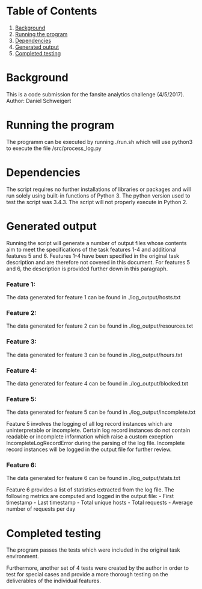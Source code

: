 # Table of Contents
1. [Background](README.md#background)
2. [Running the program](README.md#running-the-program)
3. [Dependencies](README.md#dependencies)
4. [Generated output](README.md#generated_output)
5. [Completed testing](README.md#completed_testing)


# Background

This is a code submission for the fansite analytics challenge (4/5/2017).
Author: Daniel Schweigert

# Running the program
The programm can be executed by running 
./run.sh
which will use python3 to execute the file /src/process_log.py

# Dependencies
The script requires no further installations of libraries or packages and will run solely using built-in functions of Python 3. The python version used to test the script was 3.4.3.
The script will not properly execute in Python 2.

# Generated output
Running the script will generate a number of output files whose contents aim to meet the specifications of the task features 1-4 and additional features 5 and 6. Features 1-4 have been specified in the original task description and are therefore not covered in this document. For features 5 and 6, the description is provided further down in this paragraph. 

### Feature 1: 
The data generated for feature 1 can be found in ./log_output/hosts.txt

### Feature 2: 
The data generated for feature 2 can be found in ./log_output/resources.txt

### Feature 3: 
The data generated for feature 3 can be found in ./log_output/hours.txt  

### Feature 4: 
The data generated for feature 4 can be found in ./log_output/blocked.txt 

### Feature 5:
The data generated for feature 5 can be found in ./log_output/incomplete.txt 

Feature 5 involves the logging of all log record instances which are uninterpretable or incomplete. Certain log record instances do not contain readable or incomplete information which raise a custom exception IncompleteLogRecordError during the parsing of the log file. Incomplete record instances will be logged in the output file for further review.

### Feature 6:
The data generated for feature 6 can be found in ./log_output/stats.txt

Feature 6 provides a list of statistics extracted from the log file. The following metrics are computed and logged in the output file:
    - First timestamp
    - Last timestamp
    - Total unique hosts
    - Total requests
    - Average number of requests per day


# Completed testing
The program passes the tests which were included in the original task environment.

Furthermore, another set of 4 tests were created by the author in order to test for special cases and provide a more thorough testing on the deliverables of the individual features.
